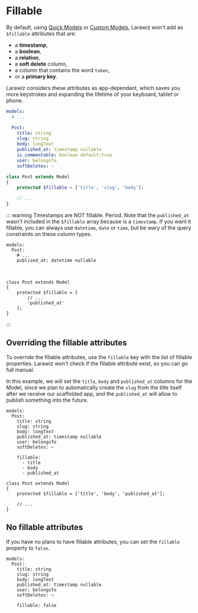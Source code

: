 # Fillable

By default, using [Quick Models](../model.md#quick-model) or [Custom Models](../model.md#custom-model), Larawiz won't add as `$fillable` attributes that are:

* a **timestamp**,
* a **boolean**,
* a **relation**,
* a **soft delete** column,
* a column that contains the word `token`,
* or a **primary key**.

Larawiz considers these attributes as app-dependant, which saves you more keystrokes and expanding the lifetime of your keyboard, tablet or phone.

```yaml
models:
  # ...

  Post:
    title: string
    slug: string
    body: longText
    published_at: timestamp nullable
    is_commentable: boolean default:true
    user: belongsTo
    softDeletes: ~
```

```php
class Post extends Model
{
    protected $fillable = ['title', 'slug', 'body'];

    // ...
}
```

::: warning Timestamps are NOT fillable. Period.
Note that the `published_at` wasn't included in the `$fillable` array because is a `timestamp`. If you want it fillable, you can always use `datetime`, `date` or `time`, but be wary of the query constraints on these column types.

```yaml{4}
models:
  Post:
    # ...
    publised_at: datetime nullable
```
 
```php{5}
class Post extends Model
{
    protected $fillable = [
        // ...
        'published_at'
    ];
}
```

:::

## Overriding the fillable attributes

To override the fillable attributes, use the `fillable` key with the list of fillable properties. Larawiz won't check if the fillable attribute exist, so you can go full manual.

In this example, we will set the `title`, `body` and `published_at` columns for the Model, since we plan to automatically create the `slug` from the title itself after we receive our scaffolded app, and the `published_at` will allow to publish something into the future.

```yaml{10-13}
models:
  Post:
    title: string
    slug: string
    body: longText
    published_at: timestamp nullable
    user: belongsTo
    softDeletes: ~
      
    fillable:
      - title
      - body
      - published_at
```

```php{3}
class Post extends Model
{
    protected $fillable = ['title', 'body', 'published_at'];

    // ...
}
```

## No fillable attributes

If you have no plans to have fillable attributes, you can set the `fillable` property to `false`. 

```yaml{12}
models:
  Post:
    title: string
    slug: string
    body: longText
    published_at: timestamp nullable
    user: belongsTo
    softDeletes: ~
      
    fillable: false
```